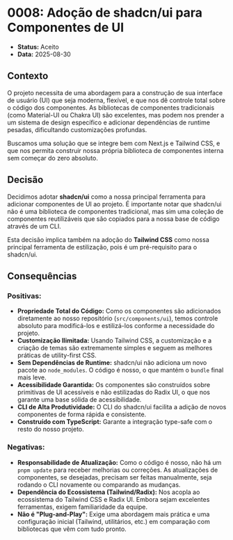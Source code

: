 # 0008: Adoção de shadcn/ui para Componentes de UI

*   **Status:** Aceito
*   **Data:** 2025-08-30

## Contexto

O projeto necessita de uma abordagem para a construção de sua interface de usuário (UI) que seja moderna, flexível, e que nos dê controle total sobre o código dos componentes. As bibliotecas de componentes tradicionais (como Material-UI ou Chakra UI) são excelentes, mas podem nos prender a um sistema de design específico e adicionar dependências de runtime pesadas, dificultando customizações profundas.

Buscamos uma solução que se integre bem com Next.js e Tailwind CSS, e que nos permita construir nossa própria biblioteca de componentes interna sem começar do zero absoluto.

## Decisão

Decidimos adotar **shadcn/ui** como a nossa principal ferramenta para adicionar componentes de UI ao projeto. É importante notar que shadcn/ui não é uma biblioteca de componentes tradicional, mas sim uma coleção de componentes reutilizáveis que são copiados para a nossa base de código através de um CLI.

Esta decisão implica também na adoção do **Tailwind CSS** como nossa principal ferramenta de estilização, pois é um pré-requisito para o shadcn/ui.

## Consequências

### Positivas:

*   **Propriedade Total do Código:** Como os componentes são adicionados diretamente ao nosso repositório (`src/components/ui`), temos controle absoluto para modificá-los e estilizá-los conforme a necessidade do projeto.
*   **Customização Ilimitada:** Usando Tailwind CSS, a customização e a criação de temas são extremamente simples e seguem as melhores práticas de utility-first CSS.
*   **Sem Dependências de Runtime:** shadcn/ui não adiciona um novo pacote ao `node_modules`. O código é nosso, o que mantém o `bundle` final mais leve.
*   **Acessibilidade Garantida:** Os componentes são construídos sobre primitivas de UI acessíveis e não estilizadas do Radix UI, o que nos garante uma base sólida de acessibilidade.
*   **CLI de Alta Produtividade:** O CLI do shadcn/ui facilita a adição de novos componentes de forma rápida e consistente.
*   **Construído com TypeScript:** Garante a integração type-safe com o resto do nosso projeto.

### Negativas:

*   **Responsabilidade de Atualização:** Como o código é nosso, não há um `pnpm update` para receber melhorias ou correções. As atualizações de componentes, se desejadas, precisam ser feitas manualmente, seja rodando o CLI novamente ou comparando as mudanças.
*   **Dependência do Ecossistema (Tailwind/Radix):** Nos acopla ao ecossistema do Tailwind CSS e Radix UI. Embora sejam excelentes ferramentas, exigem familiaridade da equipe.
*   **Não é "Plug-and-Play":** Exige uma abordagem mais prática e uma configuração inicial (Tailwind, utilitários, etc.) em comparação com bibliotecas que vêm com tudo pronto.
